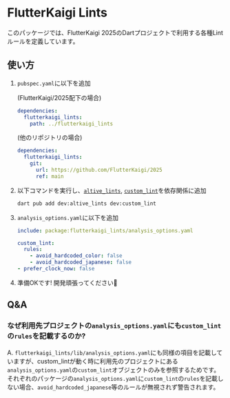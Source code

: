 # FlutterKaigi Lints

このパッケージでは、FlutterKaigi 2025のDartプロジェクトで利用する各種Lintルールを定義しています。

## 使い方

1. `pubspec.yaml`に以下を追加

    (FlutterKaigi/2025配下の場合)

    ```yaml
    dependencies:
      flutterkaigi_lints:
        path: ../flutterkaigi_lints
    ```

    (他のリポジトリの場合)

    ```yaml
    dependencies:
      flutterkaigi_lints:
        git:
          url: https://github.com/FlutterKaigi/2025
          ref: main
    ```

1. 以下コマンドを実行し、[`altive_lints`], [`custom_lint`]を依存関係に追加

    ```bash
    dart pub add dev:altive_lints dev:custom_lint
    ```

1. `analysis_options.yaml`に以下を追加

    ```yaml
    include: package:flutterkaigi_lints/analysis_options.yaml

    custom_lint:
      rules:
        - avoid_hardcoded_color: false
        - avoid_hardcoded_japanese: false
    - prefer_clock_now: false
    ```

1. 準備OKです! 開発頑張ってください💪

[`altive_lints`]: https://pub.dev/packages/altive_lints
[`custom_lint`]: https://pub.dev/packages/custom_lint

## Q&A

### なぜ利用先プロジェクトの`analysis_options.yaml`にも`custom_lint`の`rules`を記載するのか?

A. `flutterkaigi_lints/lib/analysis_options.yaml`にも同様の項目を記載していますが、custom_lintが動く時に利用先のプロジェクトにある`analysis_options.yaml`の`custom_lint`オブジェクトのみを参照するためです。
それぞれのパッケージの`analysis_options.yaml`に`custom_lint`の`rules`を記載しない場合、`avoid_hardcoded_japanese`等のルールが無視されず警告されます。
